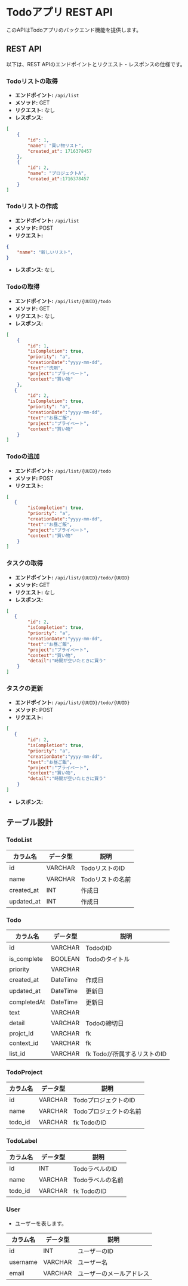 # Todoアプリ REST API

このAPIはTodoアプリのバックエンド機能を提供します。

## REST API

以下は、REST APIのエンドポイントとリクエスト・レスポンスの仕様です。

### Todoリストの取得

- **エンドポイント:** `/api/list`
- **メソッド:** GET
- **リクエスト:** なし
- **レスポンス:**

```json
[
    {
        "id": 1,
        "name": "買い物リスト",
        "created_at": 1716378457
    },
    {
        "id": 2,
        "name": "プロジェクトA",
        "created_at":1716378457 
    }
]
```

### Todoリストの作成

- **エンドポイント:** `/api/list`
- **メソッド:** POST
- **リクエスト:**

```json
{
    "name": "新しいリスト",
}
```

- **レスポンス:**  なし

### Todoの取得

- **エンドポイント:** `/api/list/{UUID}/todo`
- **メソッド:** GET
- **リクエスト:** なし
- **レスポンス:**

```json
[
    {
        "id": 1,
        "isCompletion": true,
        "priority": "a",
        "creationDate":"yyyy-mm-dd",
        "text":"洗剤",
        "project":"プライベート",
        "context":"買い物"
    },
   {
        "id": 2,
        "isCompletion": true,
        "priority": "a",
        "creationDate":"yyyy-mm-dd",
        "text":"お昼ご飯",
        "project":"プライベート",
        "context":"買い物"
    }
]
```

### Todoの追加

- **エンドポイント:** `/api/list/{UUID}/todo`
- **メソッド:** POST
- **リクエスト:**

```json
[
   {
        "isCompletion": true,
        "priority": "a",
        "creationDate":"yyyy-mm-dd",
        "text":"お昼ご飯",
        "project":"プライベート",
        "context":"買い物"
    }
]
```

### タスクの取得

- **エンドポイント:** `/api/list/{UUID}/todo/{UUID}`
- **メソッド:** GET
- **リクエスト:** なし
- **レスポンス:**

```json
[
   {
        "id": 2,
        "isCompletion": true,
        "priority": "a",
        "creationDate":"yyyy-mm-dd",
        "text":"お昼ご飯",
        "project":"プライベート",
        "context":"買い物",
        "detail":"時間が空いたときに買う"
    }
]
```

### タスクの更新

- **エンドポイント:** `/api/list/{UUID}/todo/{UUID}`
- **メソッド:** POST
- **リクエスト:**

```json
[
   {
        "id": 2,
        "isCompletion": true,
        "priority": "a",
        "creationDate":"yyyy-mm-dd",
        "text":"お昼ご飯",
        "project":"プライベート",
        "context":"買い物",
        "detail":"時間が空いたときに買う"
    }
]
```

- **レスポンス:**

## テーブル設計

### TodoList

| カラム名     | データ型    | 説明             |
|--------------|-------------|------------------|
| id           | VARCHAR    | TodoリストのID   |
| name         | VARCHAR    | Todoリストの名前 |
| created_at | INT | 作成日    |
| updated_at | INT | 作成日    |

### Todo

| カラム名        | データ型      | 説明            |
|----------------|-------------|-----------------|
| id             | VARCHAR     | TodoのID        |
| is_complete     | BOOLEAN     | Todoのタイトル   |
| priority       | VARCHAR     ||
| created_at      | DateTime    | 作成日|
| updated_at      | DateTime    | 更新日|
| completedAt    | DateTime    | 更新日|
| text           | VARCHAR     ||
| detail         | VARCHAR     | Todoの締切日     |
| projct_id      | VARCHAR     | fk|
| context_id     | VARCHAR     | fk |
| list_id        | VARCHAR     | fk Todoが所属するリストのID |

### TodoProject

| カラム名     | データ型    | 説明                 |
|--------------|-------------|----------------------|
| id           | VARCHAR | TodoプロジェクトのID |
| name         | VARCHAR     | Todoプロジェクトの名前 |
| todo_id      | VARCHAR | fk  TodoのID|

### TodoLabel

| カラム名     | データ型    | 説明                 |
|--------------|-------------|----------------------|
| id           | INT         | TodoラベルのID       |
| name         | VARCHAR     | Todoラベルの名前     |
| todo_id      | VARCHAR     | fk TodoのID             |

### User

- ユーザーを表します。

| カラム名     | データ型    | 説明                 |
|--------------|-------------|----------------------|
| id           | INT         | ユーザーのID         |
| username     | VARCHAR     | ユーザー名           |
| email        | VARCHAR     | ユーザーのメールアドレス |

